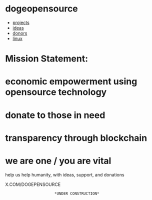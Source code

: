 # dogeopensource

* [projects](projects.md)
* [ideas](ideas.md)
* [donors](donors.md)
* [linux](linux.md) 




# Mission Statement: 
# economic empowerment using opensource technology 

# donate to those in need

# transparency through blockchain

# we are one / you are vital 


help us help humanity, with ideas, support, and donations

X.COM/DOGEPENSOURCE






                          *UNDER CONSTRUCTION*



